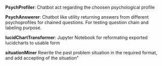 **PsychProfiler**: 
Chatbot act regarding the choosen psychological profile

**PsychAnswerer**: 
Chatbot like utility returning answers from different psychoprofiles for chained questions.
For testing question chain and labeling purpose.

**lucidChartTransformer**: 
Jupyter Notebook for reformating exported lucidcharts to usable form 

**situationMiner**
Rewrite the past problem situation in the required format, and add accepting of the situation"

